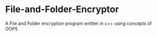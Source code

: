 # File-and-Folder-Encryptor
A File and Folder encryption program written in c++ using concepts of OOPS
